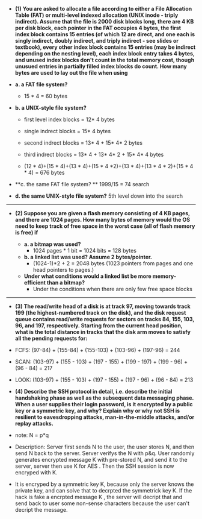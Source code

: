 * **(1) You are asked to allocate a file according to either a File Allocation Table (FAT) or multi-level indexed allocation (UNIX inode - triply indirect). Assume that the file is 2000 disk blocks long, there are 4 KB per disk block, each pointer in the FAT occupies 4 bytes, the first index block contains 15 entries (of which 12 are direct, and one each is singly indirect, doubly indirect, and triply indirect - see slides or textbook), every other index block contains 15 entries (may be indirect depending on the nesting level), each index block entry takes 4 bytes, and unused index blocks don't count in the total memory cost, though unusued entries in partially filled index blocks do count. How many bytes are used to lay out the file when using** 
 * **a. a FAT file system?**
   * 15 * 4 = 60 bytes

 * **b. a UNIX-style file system?**
    * first level index blocks = 12* 4 bytes
    * single indrect blocks = 15* 4 bytes
    * second indrect blocks = 13* 4 + 15* 4* 2 bytes
    * third indrect blocks = 13* 4 + 13* 4* 2 + 15* 4* 4 bytes
  
    * (12 * 4)+(15 * 4)+(13 * 4)+(15 * 4 *2)+(13 * 4)+(13 * 4 * 2)+(15 * 4 * 4) = 676 bytes   
  
  * **c. the same FAT file system? **  1999/15 = 74 search
  * **d. the same UNIX-style file system?**   5th level down into the search
   

------------------------------------------------------
* **(2) Suppose you are given a flash memory consisting of 4 KB pages, and there are 1024 pages. How many bytes of memory would the OS need to keep track of free space in the worst case (all of flash memory is free) if**

  * **a. a bitmap was used?**
    - 1024 pages * 1 bit = 1024 bits = 128 bytes
  * **b. a linked list was used? Assume 2 bytes/pointer.**
    - (1024-1)*2 + 2 = 2048 bytes (1023 pointers from pages and one head pointers to pages.)
  * **Under what conditions would a linked list be more memory-efficient than a bitmap?**
    - Under the conditions when there are only few free space blocks
  
------------------------------------------------------
* **(3) The read/write head of a disk is at track 97, moving towards track 199 (the highest-numbered track on the disk), and the disk request queue contains read/write requests for sectors on tracks 84, 155, 103, 96, and 197, respectively. Starting from the current head position, what is the total distance in tracks that the disk arm moves to satisfy all the pending requests for:**
 * FCFS: (97-84) + (155-84) + (155-103) + (103-96) + (197-96) = 244
 * SCAN: (103-97) + (155 - 103) + (197 - 155) + (199 - 197) + (199 - 96) + (96 - 84) = 217
 * LOOK: (103-97) + (155 - 103) + (197 - 155) + (197 - 96) + (96 - 84) = 213
 
* **(4) Describe the SSH protocol in detail, i.e. describe the initial handshaking phase as well as the subsequent data messaging phase. When a user supplies their login password, is it encrypted by a public key or a symmetric key, and why? Explain why or why not SSH is resilient to eavesdropping attacks, man-in-the-middle attacks, and/or replay attacks.**

 * note: N = p*q
 * Description: Server first sends N to the user, the user stores N, and then send N back to the server. Server verifys the N with p&q. User randomly generates encrypted message K with pre-stored N, and send it to the server, server then use K for AES . Then the SSH session is now encryped with K.
 * It is encryped by a symmetric key K, because only the server knows the private key, and can solve that to decrpted the symmetrick key K. If the hack is fake a encrpted message K , the server will decript that and send back to user some non-sense characters because the user can't decript the message.
